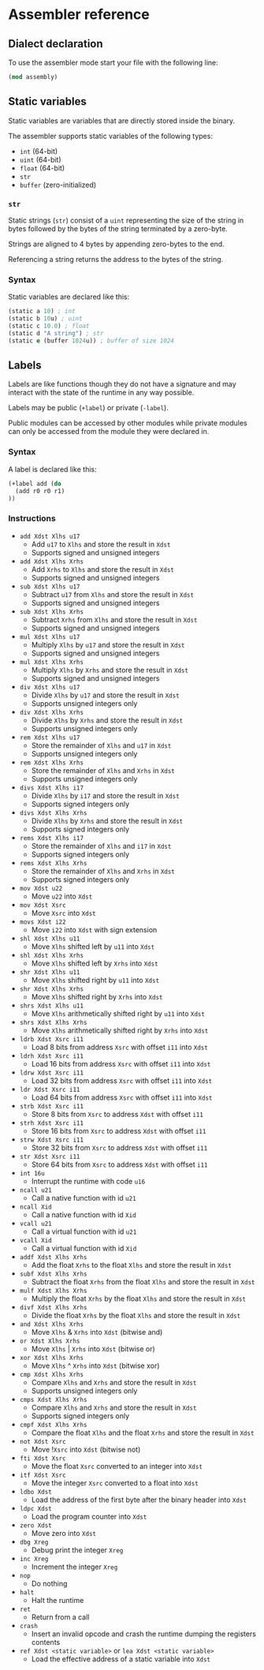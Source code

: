 # Assembler reference

## Dialect declaration

To use the assembler mode start your file with the following line:

```clj
(mod assembly)
```

## Static variables

Static variables are variables that are directly stored inside the binary.

The assembler supports static variables of the following types:

* `int` (64-bit)
* `uint` (64-bit)
* `float` (64-bit)
* `str`
* `buffer` (zero-initialized)

### `str`

Static strings (`str`) consist of a `uint` representing the size of the string
in bytes followed by the bytes of the string terminated by a zero-byte.

Strings are aligned to 4 bytes by appending zero-bytes to the end.

Referencing a string returns the address to the bytes of the string.

### Syntax

Static variables are declared like this:

```clj
(static a 10) ; int
(static b 10u) ; uint
(static c 10.0) ; float
(static d "A string") ; str
(static e (buffer 1024u)) ; buffer of size 1024
```

## Labels

Labels are like functions though they do not have a signature and may interact
with the state of the runtime in any way possible.

Labels may be public (`+label`) or private (`-label`).

Public modules can be accessed by other modules while private modules can only
be accessed from the module they were declared in.

### Syntax

A label is declared like this:

```clojure
(+label add (do
  (add r0 r0 r1)
))
```

### Instructions

* `add Xdst Xlhs u17`
  * Add `u17` to `Xlhs` and store the result in `Xdst`
  * Supports signed and unsigned integers
* `add Xdst Xlhs Xrhs`
  * Add `Xrhs` to `Xlhs` and store the result in `Xdst`
  * Supports signed and unsigned integers
* `sub Xdst Xlhs u17`
  * Subtract `u17` from `Xlhs` and store the result in `Xdst`
  * Supports signed and unsigned integers
* `sub Xdst Xlhs Xrhs`
  * Subtract `Xrhs` from `Xlhs` and store the result in `Xdst`
  * Supports signed and unsigned integers
* `mul Xdst Xlhs u17`
  * Multiply `Xlhs` by `u17` and store the result in `Xdst`
  * Supports signed and unsigned integers
* `mul Xdst Xlhs Xrhs`
  * Multiply `Xlhs` by `Xrhs` and store the result in `Xdst`
  * Supports signed and unsigned integers
* `div Xdst Xlhs u17`
  * Divide `Xlhs` by `u17` and store the result in `Xdst`
  * Supports unsigned integers only
* `div Xdst Xlhs Xrhs`
  * Divide `Xlhs` by `Xrhs` and store the result in `Xdst`
  * Supports unsigned integers only
* `rem Xdst Xlhs u17`
  * Store the remainder of `Xlhs` and `u17` in `Xdst`
  * Supports unsigned integers only
* `rem Xdst Xlhs Xrhs`
  * Store the remainder of `Xlhs` and `Xrhs` in `Xdst`
  * Supports unsigned integers only
* `divs Xdst Xlhs i17`
  * Divide `Xlhs` by `i17` and store the result in `Xdst`
  * Supports signed integers only
* `divs Xdst Xlhs Xrhs`
  * Divide `Xlhs` by `Xrhs` and store the result in `Xdst`
  * Supports signed integers only
* `rems Xdst Xlhs i17`
  * Store the remainder of `Xlhs` and `i17` in `Xdst`
  * Supports signed integers only
* `rems Xdst Xlhs Xrhs`
  * Store the remainder of `Xlhs` and `Xrhs` in `Xdst`
  * Supports signed integers only
* `mov Xdst u22`
  * Move `u22` into `Xdst`
* `mov Xdst Xsrc`
  * Move `Xsrc` into `Xdst`
* `movs Xdst i22`
  * Move `i22` into `Xdst` with sign extension
* `shl Xdst Xlhs u11`
  * Move `Xlhs` shifted left by `u11` into `Xdst`
* `shl Xdst Xlhs Xrhs`
  * Move `Xlhs` shifted left by `Xrhs` into `Xdst`
* `shr Xdst Xlhs u11`
  * Move `Xlhs` shifted right by `u11` into `Xdst`
* `shr Xdst Xlhs Xrhs`
  * Move `Xlhs` shifted right by `Xrhs` into `Xdst`
* `shrs Xdst Xlhs u11`
  * Move `Xlhs` arithmetically shifted right by `u11` into `Xdst`
* `shrs Xdst Xlhs Xrhs`
  * Move `Xlhs` arithmetically shifted right by `Xrhs` into `Xdst`
* `ldrb Xdst Xsrc i11`
  * Load 8 bits from address `Xsrc` with offset `i11` into `Xdst`
* `ldrh Xdst Xsrc i11`
  * Load 16 bits from address `Xsrc` with offset `i11` into `Xdst`
* `ldrw Xdst Xsrc i11`
  * Load 32 bits from address `Xsrc` with offset `i11` into `Xdst`
* `ldr Xdst Xsrc i11`
  * Load 64 bits from address `Xsrc` with offset `i11` into `Xdst`
* `strb Xdst Xsrc i11`
  * Store 8 bits from `Xsrc` to address `Xdst` with offset `i11`
* `strh Xdst Xsrc i11`
  * Store 16 bits from `Xsrc` to address `Xdst` with offset `i11`
* `strw Xdst Xsrc i11`
  * Store 32 bits from `Xsrc` to address `Xdst` with offset `i11`
* `str Xdst Xsrc i11`
  * Store 64 bits from `Xsrc` to address `Xdst` with offset `i11`
* `int 16u`
  * Interrupt the runtime with code `u16`
* `ncall u21`
  * Call a native function with id `u21`
* `ncall Xid`
  * Call a native function with id `Xid`
* `vcall u21`
  * Call a virtual function with id `u21`
* `vcall Xid`
  * Call a virtual function with id `Xid`
* `addf Xdst Xlhs Xrhs`
  * Add the float `Xrhs` to the float `Xlhs` and store the result in `Xdst`
* `subf Xdst Xlhs Xrhs`
  * Subtract the float `Xrhs` from the float `Xlhs` and store the result in `Xdst`
* `mulf Xdst Xlhs Xrhs`
  * Multiply the float `Xrhs` by the float `Xlhs` and store the result in `Xdst`
* `divf Xdst Xlhs Xrhs`
  * Divide the float `Xrhs` by the float `Xlhs` and store the result in `Xdst`
* `and Xdst Xlhs Xrhs`
  * Move `Xlhs` & `Xrhs` into `Xdst` (bitwise and)
* `or Xdst Xlhs Xrhs`
  * Move `Xlhs` | `Xrhs` into `Xdst` (bitwise or)
* `xor Xdst Xlhs Xrhs`
  * Move `Xlhs` ^ `Xrhs` into `Xdst` (bitwise xor)
* `cmp Xdst Xlhs Xrhs`
  * Compare `Xlhs` and `Xrhs` and store the result in `Xdst`
  * Supports unsigned integers only
* `cmps Xdst Xlhs Xrhs`
  * Compare `Xlhs` and `Xrhs` and store the result in `Xdst`
  * Supports signed integers only
* `cmpf Xdst Xlhs Xrhs`
  * Compare the float `Xlhs` and the float `Xrhs` and store the result in `Xdst`
* `not Xdst Xsrc`
  * Move !`Xsrc` into `Xdst` (bitwise not)
* `fti Xdst Xsrc`
  * Move the float `Xsrc` converted to an integer into `Xdst`
* `itf Xdst Xsrc`
  * Move the integer `Xsrc` converted to a float into `Xdst`
* `ldbo Xdst`
  * Load the address of the first byte after the binary header into `Xdst`
* `ldpc Xdst`
  * Load the program counter into `Xdst`
* `zero Xdst`
  * Move zero into `Xdst`
* `dbg Xreg`
  * Debug print the integer `Xreg`
* `inc Xreg`
  * Increment the integer `Xreg`
* `nop`
  * Do nothing
* `halt`
  * Halt the runtime
* `ret`
  * Return from a call
* `crash`
  * Insert an invalid opcode and crash the runtime dumping the registers contents
* `ref Xdst <static variable>` or `lea Xdst <static variable>`
  * Load the effective address of a static variable into `Xdst`
